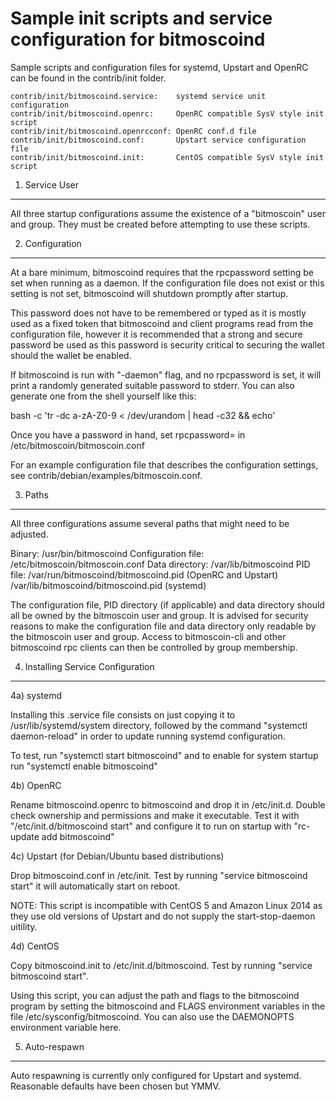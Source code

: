 Sample init scripts and service configuration for bitmoscoind
==========================================================

Sample scripts and configuration files for systemd, Upstart and OpenRC
can be found in the contrib/init folder.

    contrib/init/bitmoscoind.service:    systemd service unit configuration
    contrib/init/bitmoscoind.openrc:     OpenRC compatible SysV style init script
    contrib/init/bitmoscoind.openrcconf: OpenRC conf.d file
    contrib/init/bitmoscoind.conf:       Upstart service configuration file
    contrib/init/bitmoscoind.init:       CentOS compatible SysV style init script

1. Service User
---------------------------------

All three startup configurations assume the existence of a "bitmoscoin" user
and group.  They must be created before attempting to use these scripts.

2. Configuration
---------------------------------

At a bare minimum, bitmoscoind requires that the rpcpassword setting be set
when running as a daemon.  If the configuration file does not exist or this
setting is not set, bitmoscoind will shutdown promptly after startup.

This password does not have to be remembered or typed as it is mostly used
as a fixed token that bitmoscoind and client programs read from the configuration
file, however it is recommended that a strong and secure password be used
as this password is security critical to securing the wallet should the
wallet be enabled.

If bitmoscoind is run with "-daemon" flag, and no rpcpassword is set, it will
print a randomly generated suitable password to stderr.  You can also
generate one from the shell yourself like this:

bash -c 'tr -dc a-zA-Z0-9 < /dev/urandom | head -c32 && echo'

Once you have a password in hand, set rpcpassword= in /etc/bitmoscoin/bitmoscoin.conf

For an example configuration file that describes the configuration settings,
see contrib/debian/examples/bitmoscoin.conf.

3. Paths
---------------------------------

All three configurations assume several paths that might need to be adjusted.

Binary:              /usr/bin/bitmoscoind
Configuration file:  /etc/bitmoscoin/bitmoscoin.conf
Data directory:      /var/lib/bitmoscoind
PID file:            /var/run/bitmoscoind/bitmoscoind.pid (OpenRC and Upstart)
                     /var/lib/bitmoscoind/bitmoscoind.pid (systemd)

The configuration file, PID directory (if applicable) and data directory
should all be owned by the bitmoscoin user and group.  It is advised for security
reasons to make the configuration file and data directory only readable by the
bitmoscoin user and group.  Access to bitmoscoin-cli and other bitmoscoind rpc clients
can then be controlled by group membership.

4. Installing Service Configuration
-----------------------------------

4a) systemd

Installing this .service file consists on just copying it to
/usr/lib/systemd/system directory, followed by the command
"systemctl daemon-reload" in order to update running systemd configuration.

To test, run "systemctl start bitmoscoind" and to enable for system startup run
"systemctl enable bitmoscoind"

4b) OpenRC

Rename bitmoscoind.openrc to bitmoscoind and drop it in /etc/init.d.  Double
check ownership and permissions and make it executable.  Test it with
"/etc/init.d/bitmoscoind start" and configure it to run on startup with
"rc-update add bitmoscoind"

4c) Upstart (for Debian/Ubuntu based distributions)

Drop bitmoscoind.conf in /etc/init.  Test by running "service bitmoscoind start"
it will automatically start on reboot.

NOTE: This script is incompatible with CentOS 5 and Amazon Linux 2014 as they
use old versions of Upstart and do not supply the start-stop-daemon uitility.

4d) CentOS

Copy bitmoscoind.init to /etc/init.d/bitmoscoind. Test by running "service bitmoscoind start".

Using this script, you can adjust the path and flags to the bitmoscoind program by
setting the bitmoscoind and FLAGS environment variables in the file
/etc/sysconfig/bitmoscoind. You can also use the DAEMONOPTS environment variable here.

5. Auto-respawn
-----------------------------------

Auto respawning is currently only configured for Upstart and systemd.
Reasonable defaults have been chosen but YMMV.
